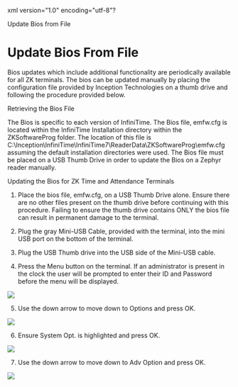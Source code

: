 xml version="1.0" encoding="utf-8"?





Update Bios from File




# Update Bios From File

Bios updates which include additional functionality are periodically available for all ZK terminals. The bios can be updated manually by placing the configuration file provided by Inception Technologies on a thumb drive and following the procedure provided below.

Retrieving the Bios File

The Bios is specific to each version of InfiniTime. The Bios file, emfw.cfg is located within the InfiniTime Installation directory within the ZKSoftwareProg folder. The location of this file is C:\Inception\InfiniTime\InfiniTime7\ReaderData\ZKSoftwareProg\emfw.cfg assuming the default installation directories were used. The Bios file must be placed on a USB Thumb Drive in order to update the Bios on a Zephyr reader manually.

Updating the Bios for ZK Time and Attendance Terminals

1. Place the bios file, emfw.cfg, on a USB Thumb Drive alone. Ensure there are no other files present on the thumb drive before continuing with this procedure. Failing to ensure the thumb drive contains ONLY the bios file can result in permanent damage to the terminal.

2. Plug the gray Mini-USB Cable, provided with the terminal, into the mini USB port on the bottom of the terminal.

3. Plug the USB Thumb drive into the USB side of the Mini-USB cable.

4. Press the Menu button on the terminal. If an administrator is present in the clock the user will be prompted to enter their ID and Password before the menu will be displayed.

![](/img/ZephyrTS1.gif)

5. Use the down arrow to move down to Options and press OK.

![](/img/ZephyrTS10.gif)

6. Ensure System Opt. is highlighted and press OK.

![](/img/ZephyrTS9.gif)

7. Use the down arrow to move down to Adv Option and press OK.

![](/img/ZephyrTS9.gif)